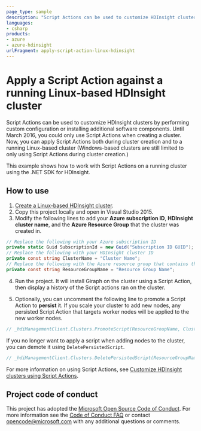 ```yaml
---
page_type: sample
description: "Script Actions can be used to customize HDInsight clusters by performing custom configuration or installing additional components."
languages:
- csharp
products:
- azure
- azure-hdinsight
urlFragment: apply-script-action-linux-hdinsight
---
```


# Apply a Script Action against a running Linux-based HDInsight cluster

Script Actions can be used to customize HDInsight clusters by performing custom configuration or installing additional software components. Until March 2016, you could only use Script Actions when creating a cluster. Now, you can apply Script Actions both during cluster creation and to a running Linux-based cluster (Windows-based clusters are still limited to only using Script Actions during cluster creation.)

This example shows how to work with Script Actions on a running cluster using the .NET SDK for HDInsight.

## How to use

1. [Create a Linux-based HDInsight cluster](https://azure.microsoft.com/documentation/articles/hdinsight-hadoop-provision-linux-clusters/).
2. Copy this project locally and open in Visual Studio 2015.
3. Modify the following lines to add your __Azure subscription ID__, __HDInsight cluster name__, and the __Azure Resource Group__ that the cluster was created in.
```csharp
// Replace the following with your Azure subscription ID    
private static Guid SubscriptionId = new Guid("Subscription ID GUID");
// Replace the following with your HDInsight cluster ID
private const string ClusterName = "Cluster Name";
// Replace the following with the Azure resource group that contains the cluster
private const string ResourceGroupName = "Resource Group Name";
```
4. Run the project. It will install Giraph on the cluster using a Script Action, then display a history of the Script actions ran on the cluster.

5. Optionally, you can uncomment the following line to promote a Script Action to __persist__ it. If you scale your cluster to add new nodes, any persisted Script Action that targets worker nodes will be applied to the new worker nodes.
```csharp
// _hdiManagementClient.Clusters.PromoteScript(ResourceGroupName, ClusterName, <scriptexecutionid>);
```
If you no longer want to apply a script when adding nodes to the cluster, you can demote it using `DeletePersistedScript`.
```csharp
// _hdiManagementClient.Clusters.DeletePersistedScript(ResourceGroupName, ClusterName, "<scriptname>");
```
For more information on using Script Actions, see [Customize HDInsight clusters using Script Actions](https://azure.microsoft.com/documentation/articles/hdinsight-hadoop-customize-cluster-linux/).

## Project code of conduct

This project has adopted the [Microsoft Open Source Code of Conduct](https://opensource.microsoft.com/codeofconduct/). For more information see the [Code of Conduct FAQ](https://opensource.microsoft.com/codeofconduct/faq/) or contact [opencode@microsoft.com](mailto:opencode@microsoft.com) with any additional questions or comments.
